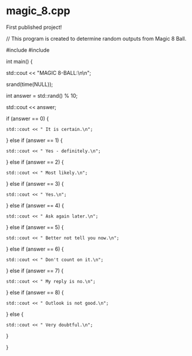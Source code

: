 # magic_8.cpp
First published project!

// This program is created to determine random outputs from Magic 8 Ball.

#include <iostream>
#include <cstdlib>

int main() {

  std::cout << "MAGIC 8-BALL:\n\n";

  srand(time(NULL));

  int answer = std::rand() % 10;
  
  std::cout << answer;

  if (answer == 0) {

    std::cout << " It is certain.\n";

  }
  else if (answer == 1) {

    std::cout << " Yes - definitely.\n";

  }
  else if (answer == 2) {

    std::cout << " Most likely.\n";

  }
  else if (answer == 3) {

    std::cout << " Yes.\n";

  }
  else if (answer == 4) {

    std::cout << " Ask again later.\n";

  }
  else if (answer == 5) {

    std::cout << " Better not tell you now.\n";

  }
  else if (answer == 6) {

    std::cout << " Don't count on it.\n";

  }
  else if (answer == 7) {

    std::cout << " My reply is no.\n";

  }
  else if (answer == 8) {

    std::cout << " Outlook is not good.\n";

  }
  else {

    std::cout << " Very doubtful.\n";

  }

}
